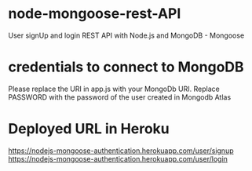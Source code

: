# node-mongoose-rest-API
User signUp and login REST API with Node.js and MongoDB - Mongoose

# credentials to connect to MongoDB
Please replace the URI in app.js with your MongoDb URI.
Replace PASSWORD with the password of the user created in Mongodb Atlas

# Deployed URL in Heroku
https://nodejs-mongoose-authentication.herokuapp.com/user/signup
https://nodejs-mongoose-authentication.herokuapp.com/user/login
